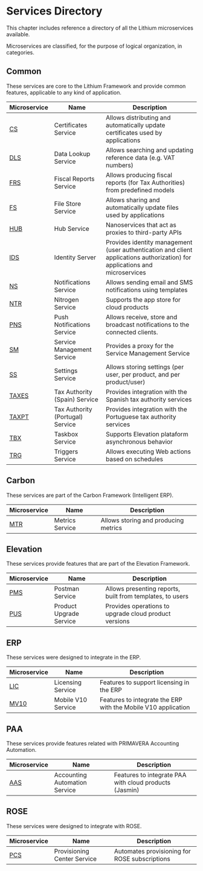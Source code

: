 # Services Directory

This chapter includes reference a directory of all the Lithium microservices available.

Microservices are classified, for the purpose of logical organization, in categories.

## Common

These services are core to the Lithium Framework and provide common features, applicable to any kind of application.

| Microservice | Name | Description |
| - | - | - |
| [CS](./common/cs.md) | Certificates Service | Allows distributing and automatically update certificates used by applications |
| [DLS](./common/dls.md) | Data Lookup Service | Allows searching and updating reference data (e.g. VAT numbers) |
| [FRS](./common/frs.md) | Fiscal Reports Service | Allows producing fiscal reports (for Tax Authorities) from predefined models |
| [FS](./common/fs.md) | File Store Service | Allows sharing and automatically update files used by applications |
| [HUB](./common/hub.md) | Hub Service | Nanoservices that act as proxies to third-party APIs |
| [IDS](./common/ids.md) | Identity Server | Provides identity management (user authentication and client applications authorization) for applications and microservices |
| [NS](./common/ns.md) | Notifications Service | Allows sending email and SMS notifications using templates |
| [NTR](./common/ntr.md) | Nitrogen Service | Supports the app store for cloud products |
| [PNS](./common/pns.md) | Push Notifications Service | Allows receive, store and broadcast notifications to the connected clients. |
| [SM](./common/sm.md) | Service Management Service | Provides a proxy for the Service Management Service |
| [SS](./common/ss.md) | Settings Service | Allows storing settings (per user, per product, and per product/user) |
| [TAXES](./common/taxes.md) | Tax Authority (Spain) Service | Provides integration with the Spanish tax authority services |
| [TAXPT](./common/taxpt.md) | Tax Authority (Portugal) Service | Provides integration with the Portuguese tax authority services |
| [TBX](./common/tbx.md) | Taskbox Service | Supports Elevation plataform asynchronous behavior |
| [TRG](./common/trg.md)| Triggers Service | Allows executing Web actions based on schedules |

## Carbon

These services are part of the Carbon Framework (Intelligent ERP).

| Microservice | Name | Description |
| - | - | - |
| [MTR](./carbon/mtr.md) | Metrics Service | Allows storing and producing metrics |

## Elevation

These services provide features that are part of the Elevation Framework.

| Microservice | Name | Description |
| - | - | - |
| [PMS](./elevation/pms.md) | Postman Service | Allows presenting reports, built from templates, to users |
| [PUS](./elevation/pus.md) | Product Upgrade Service | Provides operations to upgrade cloud product versions |

## ERP

These services were designed to integrate in the ERP.

| Microservice | Name | Description |
| - | - | - |
| [LIC](./erp/lic.md) | Licensing Service | Features to support licensing in the ERP |
| [MV10](./erp/mv10.md) | Mobile V10 Service | Features to integrate the ERP with the Mobile V10 application |

## PAA

These services provide features related with PRIMAVERA Accounting Automation.

| Microservice | Name | Description |
| - | - | - |
| [AAS](./paa/aas.md) | Accounting Automation Service | Features to integrate PAA with cloud products (Jasmin) |

## ROSE

These services were designed to integrate with ROSE.

| Microservice | Name | Description |
| - | - | - |
| [PCS](./rose/pcs.md) | Provisioning Center Service | Automates provisioning for ROSE subscriptions |

